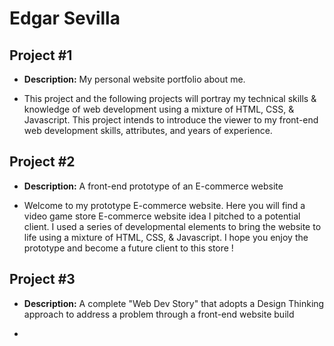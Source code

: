 # Edgar Sevilla


## Project #1

- <b>Description:</b>  My personal website portfolio about me.

- This project and the following projects will portray my technical skills & knowledge of web development using a mixture of HTML, CSS, & Javascript. This project intends to introduce the viewer to my front-end web development skills, attributes, and years of experience.


## Project #2

- <b>Description:</b>  A front-end prototype of an E-commerce website

- Welcome to my prototype E-commerce website. Here you will find a video game store E-commerce website idea I pitched to a potential client. I used a series of developmental elements to bring the website to life using a mixture of HTML, CSS, & Javascript. I hope you enjoy the prototype and become a future client to this store !

## Project #3

- <b>Description:</b>  A complete "Web Dev Story" that adopts a Design Thinking approach to address a problem through a front-end website build

- 
